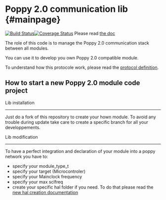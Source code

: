 Poppy 2.0 communication lib  {#mainpage}
===========================

[![Build Status](https://travis-ci.org/MakingBot/MakingBot-master-com.svg?branch=pull)](https://travis-ci.org/MakingBot/MakingBot-master-com)[![Coverage Status](https://coveralls.io/repos/MakingBot/MakingBot-master-com/badge.svg?branch=pull&service=github)](https://coveralls.io/github/MakingBot/MakingBot-master-com?branch=pull)
Please read [the doc](http://MakingBot.github.io/MakingBot-master-com/)

The role of this code is to manage the Poppy 2.0 communication stack between all modules.

You can use it to develop you own Poppy 2.0 compatible module.

To understand how this protocole work, please read the [protocol definition](doc/protocol_definition.md).

How to start a new Poppy 2.0 module code project
------------------------------------------------

Lib installation
________________

Just do a fork of this repository to create your hown module. To avoid any trouble during update take care to create a specific branch for all your developpements.

Lib modification
________________

To have a perfect integration and declaration of your module into a poppy network you have to:
 - specify your module_type_t
 - specify your target (Microcontroler)
 - specify your Mainclock frequency
 - specify your max sclfreq
 - create your specific hal folder if you need. To do that please read the [new hal creation documentation](doc/hal_creation.md)

